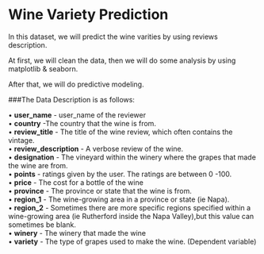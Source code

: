# Wine Variety Prediction



In this dataset, we will predict the wine varities by using reviews description. 

At first, we will clean the data, then we will do some analysis by using matplotlib & seaborn.

After that, we will do predictive modeling.


###The Data Description is as follows:  

•	**user_name** - user_name of the reviewer  
•	**country** -The country that the wine is from.  
•	**review_title** - The title of the wine review, which often contains the vintage.  
•	**review_description** - A verbose review of the wine.  
•	**designation** - The vineyard within the winery where the grapes that made the wine are from.  
•	**points** - ratings given by the user. The ratings are between 0 -100.  
•	**price** - The cost for a bottle of the wine  
•	**province** - The province or state that the wine is from.  
•	**region_1** - The wine-growing area in a province or state (ie Napa).  
•	**region_2** - Sometimes there are more specific regions specified within a wine-growing area (ie Rutherford inside the Napa Valley),but this value can sometimes be blank.  
•	**winery** - The winery that made the wine  
•	**variety** - The type of grapes used to make the wine. (Dependent variable)

